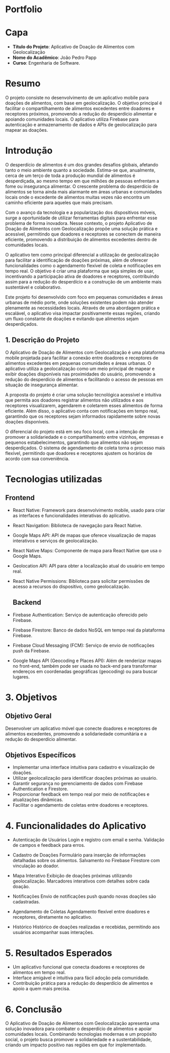 # Portfolio

# Capa

- **Título do Projeto**: Aplicativo de Doação de Alimentos com Geolocalização
- **Nome do Acadêmico**: João Pedro Papp
- **Curso**: Engenharia de Software.

# Resumo

O projeto consiste no desenvolvimento de um aplicativo mobile para doações de alimentos, com base em geolocalização. O objetivo principal é facilitar o compartilhamento de alimentos excedentes entre doadores e receptores próximos, promovendo a redução do desperdício alimentar e apoiando comunidades locais. O aplicativo utiliza Firebase para autenticação e armazenamento de dados e APIs de geolocalização para mapear as doações.

# Introdução

O desperdício de alimentos é um dos grandes desafios globais, afetando tanto o meio ambiente quanto a sociedade. Estima-se que, anualmente, cerca de um terço de toda a produção mundial de alimentos é desperdiçada, ao mesmo tempo em que milhões de pessoas enfrentam a fome ou insegurança alimentar. O crescente problema do desperdício de alimentos se torna ainda mais alarmante em áreas urbanas e comunidades locais onde o excedente de alimentos muitas vezes não encontra um caminho eficiente para aqueles que mais precisam.

Com o avanço da tecnologia e a popularização dos dispositivos móveis, surge a oportunidade de utilizar ferramentas digitais para enfrentar esse problema de forma inovadora. Nesse contexto, o projeto Aplicativo de Doação de Alimentos com Geolocalização propõe uma solução prática e acessível, permitindo que doadores e receptores se conectem de maneira eficiente, promovendo a distribuição de alimentos excedentes dentro de comunidades locais.

O aplicativo tem como principal diferencial a utilização de geolocalização para facilitar a identificação de doações próximas, além de oferecer funcionalidades como o agendamento flexível de coleta e notificações em tempo real. O objetivo é criar uma plataforma que seja simples de usar, incentivando a participação ativa de doadores e receptores, contribuindo assim para a redução do desperdício e a construção de um ambiente mais sustentável e colaborativo.

Este projeto foi desenvolvido com foco em pequenas comunidades e áreas urbanas de médio porte, onde soluções existentes podem não atender plenamente as necessidades locais. Através de uma abordagem prática e escalável, o aplicativo visa impactar positivamente essas regiões, criando um fluxo constante de doações e evitando que alimentos sejam desperdiçados.

## 1. Descrição do Projeto

O Aplicativo de Doação de Alimentos com Geolocalização é uma plataforma mobile projetada para facilitar a conexão entre doadores e receptores de alimentos excedentes em pequenas comunidades e áreas urbanas. O aplicativo utiliza a geolocalização como um meio principal de mapear e exibir doações disponíveis nas proximidades do usuário, promovendo a redução do desperdício de alimentos e facilitando o acesso de pessoas em situação de insegurança alimentar.

A proposta do projeto é criar uma solução tecnológica acessível e intuitiva que permita aos doadores registrar alimentos não utilizados e aos receptores visualizarem, agendarem e coletarem esses alimentos de forma eficiente. Além disso, o aplicativo conta com notificações em tempo real, garantindo que os receptores sejam informados rapidamente sobre novas doações disponíveis.

O diferencial do projeto está em seu foco local, com a intenção de promover a solidariedade e o compartilhamento entre vizinhos, empresas e pequenos estabelecimentos, garantindo que alimentos não sejam desperdiçados. O sistema de agendamento de coleta torna o processo mais flexível, permitindo que doadores e receptores ajustem os horários de acordo com sua conveniência.

# Tecnologias utilizadas
  ## Frontend
* React Native: Framework para desenvolvimento mobile, usado para criar as interfaces e funcionalidades interativas do aplicativo.
* React Navigation: Biblioteca de navegação para React Native.
* Google Maps API: API de mapas que oferece visualização de mapas interativos e serviços de geolocalização.
* React Native Maps: Componente de mapa para React Native que usa o Google Maps.
* Geolocation API: API para obter a localização atual do usuário em tempo real.
* React Native Permissions: Biblioteca para solicitar permissões de acesso a recursos do dispositivo, como geolocalização.

  ## Backend
* Firebase Authentication: Serviço de autenticação oferecido pelo Firebase.
* Firebase Firestore: Banco de dados NoSQL em tempo real da plataforma Firebase.
* Firebase Cloud Messaging (FCM): Serviço de envio de notificações push da Firebase.
* Google Maps API (Geocoding e Places API): Além de renderizar mapas no front-end, também pode ser usada no back-end para transformar endereços em coordenadas geográficas (geocoding) ou para buscar lugares.

# 3. Objetivos
  ## Objetivo Geral
  Desenvolver um aplicativo móvel que conecte doadores e receptores de alimentos excedentes, promovendo a solidariedade comunitária e a redução do desperdício alimentar.

  ## Objetivos Específicos
*  Implementar uma interface intuitiva para cadastro e visualização de doações.
*  Utilizar geolocalização para identificar doações próximas ao usuário.
*  Garantir segurança no gerenciamento de dados com Firebase Authentication e Firestore.
*  Proporcionar feedback em tempo real por meio de notificações e atualizações dinâmicas.
*  Facilitar o agendamento de coletas entre doadores e receptores.

#  4. Funcionalidades do Aplicativo
* Autenticação de Usuários
  Login e registro com email e senha.
  Validação de campos e feedback para erros.

* Cadastro de Doações
  Formulário para inserção de informações detalhadas sobre os alimentos.
  Salvamento no Firebase Firestore com vinculação ao doador.

* Mapa Interativo
  Exibição de doações próximas utilizando geolocalização.
  Marcadores interativos com detalhes sobre cada doação.

* Notificações
  Envio de notificações push quando novas doações são cadastradas.

* Agendamento de Coletas
  Agendamento flexível entre doadores e receptores, diretamente no aplicativo.

* Histórico
  Histórico de doações realizadas e recebidas, permitindo aos usuários acompanhar suas interações.

# 5. Resultados Esperados
* Um aplicativo funcional que conecta doadores e receptores de alimentos em tempo real.
* Interface amigável e intuitiva para fácil adoção pela comunidade.
* Contribuição prática para a redução do desperdício de alimentos e apoio a quem mais precisa.

# 6. Conclusão
O Aplicativo de Doação de Alimentos com Geolocalização apresenta uma solução inovadora para combater o desperdício de alimentos e apoiar comunidades locais. Combinando tecnologias modernas e um propósito social, o projeto busca promover a solidariedade e a sustentabilidade, criando um impacto positivo nas regiões em que for implementado.